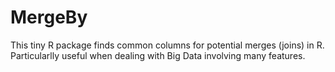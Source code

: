 MergeBy
=======

This tiny R package finds common columns for potential merges (joins) in R. Particularlly useful when dealing with Big Data involving many features.
